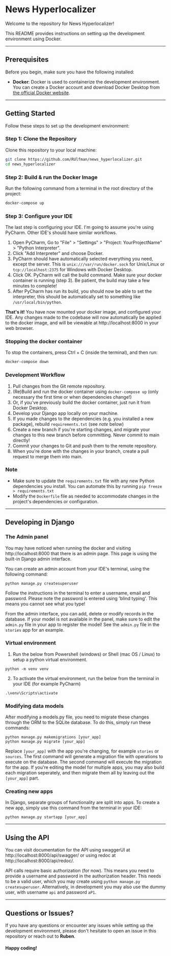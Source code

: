 # News Hyperlocalizer

Welcome to the repository for News Hyperlocalizer! 

This README provides instructions on setting up the development environment using Docker.

---
## Prerequisites

Before you begin, make sure you have the following installed:

- **Docker**: Docker is used to containerize the development environment. You can create a Docker account and download Docker Desktop from [the official Docker website](https://www.docker.com/products/docker-desktop).

---
## Getting Started

Follow these steps to set up the development environment:

### Step 1: Clone the Repository

Clone this repository to your local machine:

```bash
git clone https://github.com/RUlfman/news_hyperlocalizer.git
cd news_hyperlocalizer
````

### Step 2: Build & run the Docker Image

Run the following command from a terminal in the root directory of the project:

```bash
docker-compose up
````

### Step 3: Configure your IDE

The last step is configuring your IDE. I'm going to assume you're using PyCharm. Other IDE's should have similar workflows.

1. Open PyCharm, Go to "File" > "Settings" > "Project: YourProjectName" > "Python Interpreter".
2. Click "Add Interpreter" and choose Docker.
3. PyCharm should have automatically selected everything you need, except the server. This is `unix:///var/run/docker.sock` for Unix/Linux or `tcp://localhost:2375` for Windows with Docker Desktop.
4. Click OK. PyCharm will call the build command. Make sure your docker container is running (step 3). Be patient, the build may take a few minutes to complete!
5. After PyCharm has run its build, you should now be able to set the interpreter, this should be automatically set to something like `/usr/local/bin/python`.

**That's it!** You have now mounted your docker image, and configured your IDE. Any changes made to the codebase will now automatically be applied to the docker image, and will be viewable at http://localhost:8000 in your web browser. 

### Stopping the docker container
To stop the containers, press Ctrl + C (inside the terminal), and then run:

```bash
docker-compose down
````

### Development Workflow
1. Pull changes from the Git remote repository.
2. (Re)Build and run the docker container using ``docker-compose up`` (only necessary the first time or when dependencies change!)
3. Or, if you've previously build the docker container, just run it from Docker Desktop.
4. Develop your Django app locally on your machine.
5. If you made changes to the dependencies (e.g. you installed a new package), rebuild `requirements.txt` (see *note* below)
6. Create a new branch if you're starting changes, and migrate your changes to this new branch before committing. Never commit to main directly!
7. Commit your changes to Git and push them to the remote repository.
8. When you're done with the changes in your branch, create a pull request to merge them into main.

### Note
- Make sure to update the `requirements.txt` file with any new Python dependencies you install. You can automate this by running 
```pip freeze > requirements.txt```
- Modify the `Dockerfile` file as needed to accommodate changes in the project's dependencies or configuration.

---

## Developing in Django

### The Admin panel
You may have noticed when running the docker and visiting http://localhost:8000 that there is an admin page.
This page is using the built-in Django admin interface.

You can create an admin account from your IDE's terminal, using the following command:
```shell
python manage.py createsuperuser
```
Follow the instructions in the terminal to enter a username, email and password. Please note the password is entered using 'blind typing'. This means you cannot see what you type!

From the admin interface, you can add, delete or modify records in the database.
If your model is not available in the panel, make sure to edit the `admin.py` file in your app to register the model! See the `admin.py` file in the `stories` app for an example.

### Virtual environment

1. Run the below from Powershell (windows) or Shell (mac OS / Linux) to setup a python virtual environment.
```shell
python -m venv venv
```
2. To activate the virtual environment, run the below from the terminal in your IDE (for example PyCharm)
```shell
.\venv\Scripts\activate
```

### Modifying data models
After modifying a models.py file, you need to migrate these changes through the ORM to the SQLite database.
To do this, simply run these commands:
```shell
python manage.py makemigrations [your_app]
python manage.py migrate [your_app]
```
Replace `[your_app]` with the app you're changing, for example `stories` or `sources`.
The first command will generate a migration file with operations to execute on the database.
The second command will execute the migration for the app.
If you're editing the model for multiple apps, you may also build each migration seperately, and then migrate them all by leaving out the `[your_app]` part.

### Creating new apps
In Django, separate groups of functionality are split into apps.
To create a new app, simply use this command from the terminal in your IDE:
```shell
python manage.py startapp [your_app]
```

---
## Using the API

You can visit documentation for the API using swaggerUI at http://localhost:8000/api/swagger/ or using redoc at http://localhost:8000/api/redoc/.

API calls require basic authorization (for now). This means you need to provide a username and password in the authorization header. This needs to be a valid user, which you may create using ``python manage.py createsuperuser``.
Alternatively, in development you may also use the dummy user, with username `api` and password `aP1`.

---
## Questions or Issues?
If you have any questions or encounter any issues while setting up the development environment, please don't hesitate to open an issue in this repository or reach out to **Ruben**.

#### Happy coding!
